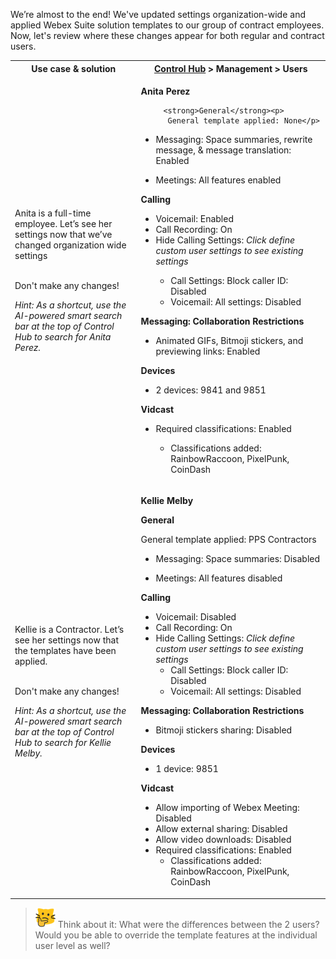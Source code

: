 
We’re almost to the end! We've updated settings organization-wide and applied Webex Suite solution templates to our group of contract employees. Now, let's review where these changes appear for both regular and contract users. 

<table>
  <tbody>
    <tr>
      <th style="width:40%;">Use case & solution</th>
      <th style="width:60%;"><a href="http://admin.webex.com/" target="_blank">Control Hub</a> > Management &gt; Users</th>
    </tr>
    <tr>
      <td style="width:40%;">
        <p>Anita is a full-time employee. Let’s see her settings now that we’ve changed organization wide settings</p><br>
    Don't make any changes!<p><i>Hint: As a shortcut, use the AI-powered smart search bar at the top of Control Hub to search for Anita Perez.</i>
      </td>
      <td style="width:60%;">
        <p><strong>Anita Perez</strong></p>
   
         <strong>General</strong><p>
          General template applied: None</p>
<ul>
<li>Messaging: Space summaries, rewrite message, & message translation: Enabled</ul></ul>
              <ul><li> Meetings: All features enabled</li></ul>
          </li>
          <strong>Calling</strong>
            <ul>
              <li>Voicemail: Enabled</li>
              <li>Call Recording: On</li>
              <li>Hide Calling Settings:<i> Click define custom user settings to see existing settings</i></li>
              <ul><li>Call Settings: Block caller ID: Disabled
              <li>Voicemail: All settings: Disabled</li></ul>
            </ul></ul></li>
          <strong>Messaging: Collaboration Restrictions</strong></li>
              <ul>
              <li>Animated GIFs, Bitmoji stickers, and previewing links: Enabled</li></ul>
            </ul>
          </li> <strong>Devices</strong></li>
              <ul>
              <li>2 devices: 9841 and 9851</li></ul>
            </ul>
          </li> <strong>Vidcast</strong> <ul>
              <li>Required classifications: Enabled</li>
               <ul><li>Classifications added: RainbowRaccoon, PixelPunk, CoinDash</li></ul>
      </td>
    </tr>
    <tr>
      <td style="width:40%;">
        <p>Kellie is a Contractor. Let’s see her settings now that the templates have been applied.</p><br>
    Don't make any changes!<p><i>Hint: As a shortcut, use the AI-powered smart search bar at the top of Control Hub to search for Kellie Melby.</i>
      </td>
      <td style="width:60%;">
        <p><strong>Kellie Melby</strong></p>
        <strong>General</strong><p>
          General template applied: PPS Contractors</p>
           <ul>
              <li>Messaging: Space summaries: Disabled</li></ul></ul>
              <ul>
              <li> Meetings: All features disabled</li></ul>
            </ul>
          </li>
             <strong>Calling</strong>
            <ul>
              <li>Voicemail: Disabled</li>
              <li>Call Recording: On</li>
              <li>Hide Calling Settings:<i> Click define custom user settings to see existing settings</i>
              <ul><li>Call Settings: Block caller ID: Disabled
              <li>Voicemail: All settings: Disabled</li></ul>
            </ul></ul></li>
          <strong>Messaging: Collaboration Restrictions</strong></li>
              <ul>
              <li>Bitmoji stickers sharing: Disabled</li></ul>
            </ul>
          </li>
        </ul> <strong>Devices</strong></li>
              <ul>
              <li>1 device: 9851</li></ul>
            </ul>
          <strong>Vidcast</strong> <ul>
              <li>Allow importing of Webex Meeting: Disabled</li>
              <li>Allow external sharing: Disabled</li>
              <li>Allow video downloads: Disabled</li>
              <li>Required classifications: Enabled
             <ul><li>Classifications added: RainbowRaccoon, PixelPunk, CoinDash</li></ul>
         </ul>
      </td>
    </tr>
  </tbody>
</table>

>![Think about it](template_assets/thinkingcat.png) Think about it: What were the differences between the 2 users? Would you be able to override the template features at the individual user level as well?